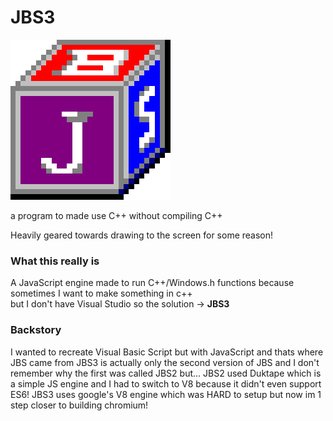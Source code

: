# JBS3  
![JBS "LOGO"](https://github.com/MagicQuest/JBS3/blob/main/jbs3.png?raw=true)

a program to made use C++ without compiling C++

Heavily geared towards drawing to the screen for some reason!

### What this really is
A JavaScript engine made to run C++/Windows.h functions because sometimes I want to make something in c++  
but I don't have Visual Studio so the solution -> **JBS3**

### Backstory
I wanted to recreate Visual Basic Script but with JavaScript and thats where JBS came from
JBS3 is actually only the second version of JBS and I don't remember why the first was called JBS2 but...
JBS2 used Duktape which is a simple JS engine and I had to switch to V8 because it didn't even support ES6!
JBS3 uses google's V8 engine which was HARD to setup but now im 1 step closer to building chromium!

